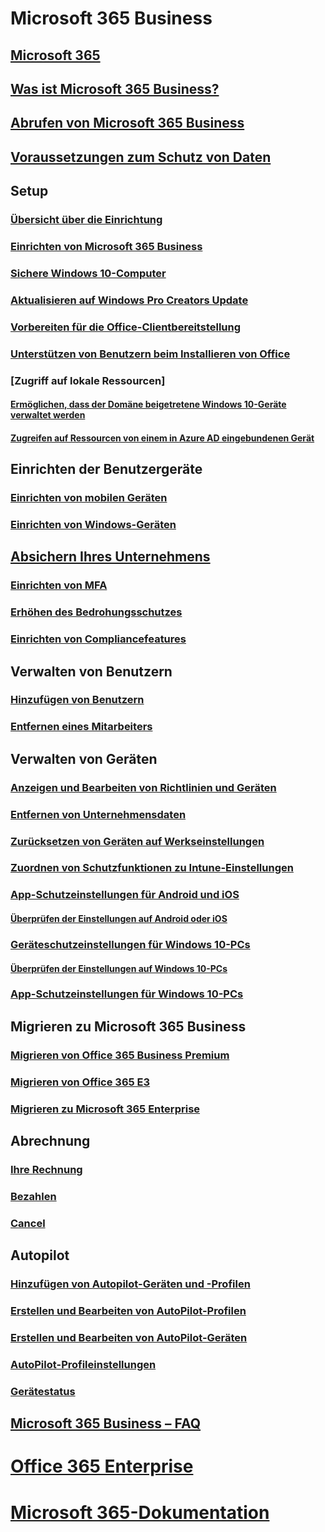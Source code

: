# Microsoft 365 Business
## [Microsoft 365](index.yml)
## [Was ist Microsoft 365 Business?](microsoft-365-business-overview.md)
## [Abrufen von Microsoft 365 Business](sign-up.md)
## [Voraussetzungen zum Schutz von Daten](pre-requisites-for-data-protection.md)
## Setup
### [Übersicht über die Einrichtung](set-up-overview.md)
### [Einrichten von Microsoft 365 Business](set-up.md)
### [Sichere Windows 10-Computer](secure-win-10-pcs.md)
### [Aktualisieren auf Windows Pro Creators Update](upgrade-to-windows-pro-creators-update.md)
### [Vorbereiten für die Office-Clientbereitstellung](prepare-for-office-client-deployment.md)
### [Unterstützen von Benutzern beim Installieren von Office](help-users-install-office.md)
### [Zugriff auf lokale Ressourcen]
#### [Ermöglichen, dass der Domäne beigetretene Windows 10-Geräte verwaltet werden](manage-windows-devices.md)
#### [Zugreifen auf Ressourcen von einem in Azure AD eingebundenen Gerät](access-resources.md)
## Einrichten der Benutzergeräte
### [Einrichten von mobilen Geräten](set-up-mobile-devices.md)
### [Einrichten von Windows-Geräten](set-up-windows-devices.md)
## [Absichern Ihres Unternehmens](security-features.md)
### [Einrichten von MFA](set-up-mfa.md)
### [Erhöhen des Bedrohungsschutzes](increase-threat-protection.md)
### [Einrichten von Compliancefeatures](set-up-compliance.md)
## Verwalten von Benutzern
### [Hinzufügen von Benutzern](add-users-m365b.md)
### [Entfernen eines Mitarbeiters](/Office365/Admin/add-users/remove-former-employee?toc=/microsoft-365/business/toc.json&bc=/microsoft-365/business/breadcrumb/toc.json)
## Verwalten von Geräten
### [Anzeigen und Bearbeiten von Richtlinien und Geräten](view-policies-and-devices.md)
### [Entfernen von Unternehmensdaten](remove-company-data.md)
### [Zurücksetzen von Geräten auf Werkseinstellungen](reset-devices-to-factory-settings.md)
### [Zuordnen von Schutzfunktionen zu Intune-Einstellungen](map-protection-features-to-intune-settings.md)
### [App-Schutzeinstellungen für Android und iOS](app-protection-settings-for-android-and-ios.md)
#### [Überprüfen der Einstellungen auf Android oder iOS](validate-settings-on-android-or-ios.md)
### [Geräteschutzeinstellungen für Windows 10-PCs](protection-settings-for-windows-10-pcs.md)
#### [Überprüfen der Einstellungen auf Windows 10-PCs](validate-settings-on-windows-10-pcs.md)
### [App-Schutzeinstellungen für Windows 10-PCs](protection-settings-for-windows-10-devices.md)
## Migrieren zu Microsoft 365 Business
### [Migrieren von Office 365 Business Premium](migrate-to-microsoft-365-business.md)
### [Migrieren von Office 365 E3](migrate-from-e3.md)
### [Migrieren zu Microsoft 365 Enterprise](migrate-from-microsoft-365-business-to-microsoft-365-enterprise.md)
## Abrechnung
### [Ihre Rechnung](/Office365/Admin/subscriptions-and-billing/view-your-bill-or-invoice?toc=/microsoft-365/business/toc.json&bc=/microsoft-365/business/breadcrumb/toc.json)
### [Bezahlen](/Office365/Admin/subscriptions-and-billing/pay-for-your-subscription?toc=/microsoft-365/business/toc.json&bc=/microsoft-365/business/breadcrumb/toc.json)
### [Cancel](/Office365/Admin/subscriptions-and-billing/cancel-your-subscription?toc=/microsoft-365/business/toc.json&bc=/microsoft-365/business/breadcrumb/toc.json)
## Autopilot
### [Hinzufügen von Autopilot-Geräten und -Profilen](add-autopilot-devices-and-profile.md)
### [Erstellen und Bearbeiten von AutoPilot-Profilen](create-and-edit-autopilot-profiles.md)
### [Erstellen und Bearbeiten von AutoPilot-Geräten](create-and-edit-autopilot-devices.md)
### [AutoPilot-Profileinstellungen](autopilot-profile-settings.md)
### [Gerätestatus](device-states.md)
## [Microsoft 365 Business – FAQ](support/microsoft-365-business-faqs.md)
# [Office 365 Enterprise](https://docs.microsoft.com/office365/enterprise)
# [Microsoft 365-Dokumentation](https://docs.microsoft.com/microsoft-365)